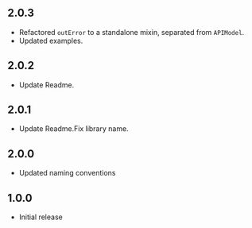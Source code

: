 ## 2.0.3
* Refactored `outError` to a standalone mixin, separated from `APIModel`. 
* Updated examples.

## 2.0.2
* Update Readme.

## 2.0.1
* Update Readme.Fix library name.

## 2.0.0
* Updated naming conventions

## 1.0.0
* Initial release
